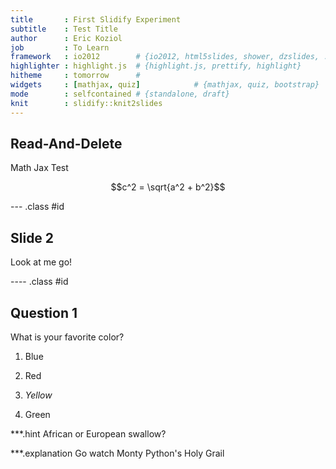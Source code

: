 ```yaml
---
title       : First Slidify Experiment
subtitle    : Test Title
author      : Eric Koziol
job         : To Learn
framework   : io2012        # {io2012, html5slides, shower, dzslides, ...}
highlighter : highlight.js  # {highlight.js, prettify, highlight}
hitheme     : tomorrow      # 
widgets     : [mathjax, quiz]            # {mathjax, quiz, bootstrap}
mode        : selfcontained # {standalone, draft}
knit        : slidify::knit2slides
---
```


## Read-And-Delete

Math Jax Test

$$c^2 = \sqrt{a^2 + b^2}$$


--- .class #id 

## Slide 2

Look at me go!

---- .class #id

## Question 1

What is your favorite color?

1. Blue

2. Red

3. _Yellow_

4. Green

***.hint African or European swallow?

***.explanation Go watch Monty Python's Holy Grail
